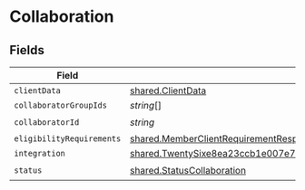 # Collaboration


## Fields

| Field                                                                                                                                                                            | Type                                                                                                                                                                             | Required                                                                                                                                                                         | Description                                                                                                                                                                      |
| -------------------------------------------------------------------------------------------------------------------------------------------------------------------------------- | -------------------------------------------------------------------------------------------------------------------------------------------------------------------------------- | -------------------------------------------------------------------------------------------------------------------------------------------------------------------------------- | -------------------------------------------------------------------------------------------------------------------------------------------------------------------------------- |
| `clientData`                                                                                                                                                                     | [shared.ClientData](../../models/shared/clientdata.md)                                                                                                                           | :heavy_minus_sign:                                                                                                                                                               | N/A                                                                                                                                                                              |
| `collaboratorGroupIds`                                                                                                                                                           | *string*[]                                                                                                                                                                       | :heavy_minus_sign:                                                                                                                                                               | N/A                                                                                                                                                                              |
| `collaboratorId`                                                                                                                                                                 | *string*                                                                                                                                                                         | :heavy_check_mark:                                                                                                                                                               | N/A                                                                                                                                                                              |
| `eligibilityRequirements`                                                                                                                                                        | [shared.MemberClientRequirementResponse](../../models/shared/memberclientrequirementresponse.md)[]                                                                               | :heavy_minus_sign:                                                                                                                                                               | N/A                                                                                                                                                                              |
| `integration`                                                                                                                                                                    | [shared.TwentySixe8ea23ccb1e007e7d6560175c7e75c768dac34727b7fe1d834ca24b8221ef4](../../models/shared/twentysixe8ea23ccb1e007e7d6560175c7e75c768dac34727b7fe1d834ca24b8221ef4.md) | :heavy_minus_sign:                                                                                                                                                               | N/A                                                                                                                                                                              |
| `status`                                                                                                                                                                         | [shared.StatusCollaboration](../../models/shared/statuscollaboration.md)                                                                                                         | :heavy_check_mark:                                                                                                                                                               | N/A                                                                                                                                                                              |